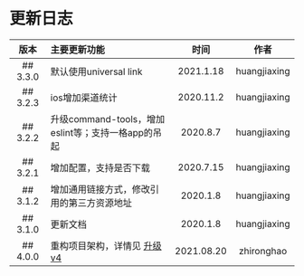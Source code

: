 # 更新日志

|   版本   | 主要更新功能                                       |    时间    |     作者     |
| :------: | :------------------------------------------------- | :--------: | :----------: |
| ## 3.3.0 | 默认使用universal link                             | 2021.1.18  | huangjiaxing |
| ## 3.2.3 | ios增加渠道统计                                    | 2020.11.2  | huangjiaxing |
| ## 3.2.2 | 升级command-tools，增加eslint等；支持一格app的吊起 |  2020.8.7  | huangjiaxing |
| ## 3.2.1 | 增加配置，支持是否下载                             | 2020.7.15  | huangjiaxing |
| ## 3.1.2 | 增加通用链接方式，修改引用的第三方资源地址         |  2020.1.8  | huangjiaxing |
| ## 3.1.0 | 更新文档                                           |  2020.1.8  | huangjiaxing |
| ## 4.0.0 | 重构项目架构，详情见 [升级v4](./updateLogV4.md)    | 2021.08.20 |  zhironghao  |
